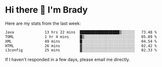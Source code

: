 # Hi there 👋 I'm Brady

Here are my stats from the last week:
<!--START_SECTION:waka-->

```txt
Java              13 hrs 22 mins  ██████████████████▒░░░░░░   73.48 %
TOML              1 hr 4 mins     █▒░░░░░░░░░░░░░░░░░░░░░░░   05.89 %
XML               49 mins         █░░░░░░░░░░░░░░░░░░░░░░░░   04.54 %
HTML              26 mins         ▓░░░░░░░░░░░░░░░░░░░░░░░░   02.42 %
i3config          25 mins         ▓░░░░░░░░░░░░░░░░░░░░░░░░   02.33 %
```

<!--END_SECTION:waka-->

If I haven't responded in a few days, please email me directly. 
